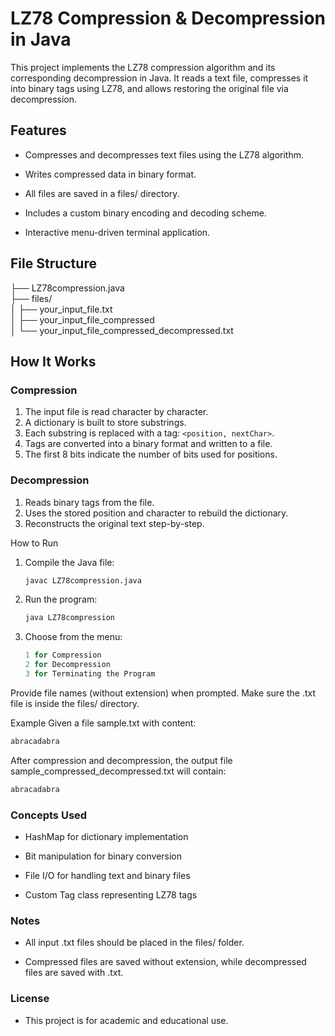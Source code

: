 # LZ78 Compression & Decompression in Java
This project implements the LZ78 compression algorithm and its corresponding decompression in Java. It reads a text file, compresses it into binary tags using LZ78, and allows restoring the original file via decompression.

## Features
- Compresses and decompresses text files using the LZ78 algorithm.

- Writes compressed data in binary format.

- All files are saved in a files/ directory.

- Includes a custom binary encoding and decoding scheme.

- Interactive menu-driven terminal application.

## File Structure

   ├── LZ78compression.java <br>
   ├── files/ <br>
   │   ├── your_input_file.txt <br>
   │   ├── your_input_file_compressed <br>
   │   └── your_input_file_compressed_decompressed.txt <br>

## How It Works

### Compression
   1. The input file is read character by character.
   2. A dictionary is built to store substrings.
   3. Each substring is replaced with a tag: `<position, nextChar>`.
   4. Tags are converted into a binary format and written to a file.
   5. The first 8 bits indicate the number of bits used for positions.

### Decompression
   1. Reads binary tags from the file.
   2. Uses the stored position and character to rebuild the dictionary.
   3. Reconstructs the original text step-by-step.

How to Run

1. Compile the Java file:
   ```bash
   javac LZ78compression.java
   ```
2. Run the program:
   ```bash
   java LZ78compression
   ```
3. Choose from the menu:
   ```rust
   1 for Compression
   2 for Decompression
   3 for Terminating the Program
   ```
Provide file names (without extension) when prompted. Make sure the .txt file is inside the files/ directory.

Example
Given a file sample.txt with content:
```bash
abracadabra
```
After compression and decompression, the output file sample_compressed_decompressed.txt will contain:
```bash
abracadabra
```

### Concepts Used
- HashMap for dictionary implementation

- Bit manipulation for binary conversion

- File I/O for handling text and binary files

- Custom Tag class representing LZ78 tags

### Notes
- All input .txt files should be placed in the files/ folder.

- Compressed files are saved without extension, while decompressed files are saved with .txt.

### License
- This project is for academic and educational use.
